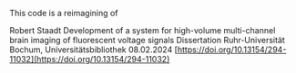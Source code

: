 This code is a reimagining of 

Robert Staadt
Development of a system for high-volume multi-channel brain imaging of fluorescent voltage signals
Dissertation
Ruhr-Universität Bochum, Universitätsbibliothek
08.02.2024
[https://doi.org/10.13154/294-11032](https://doi.org/10.13154/294-11032)
